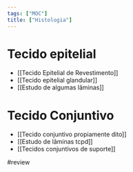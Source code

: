 ```yaml
---
tags: ["MOC"]
title: ["Histologia"]
---
```

# Tecido epitelial
+ [[Tecido Epitelial de Revestimento]]
+ [[Tecido epitelial glandular]]
+ [[Estudo de algumas lâminas]]

# Tecido Conjuntivo
+ [[Tecido conjuntivo propiamente dito]]
+ [[Estudo de lâminas tcpd]]
+ [[Tecidos conjuntivos de suporte]]


#review 
